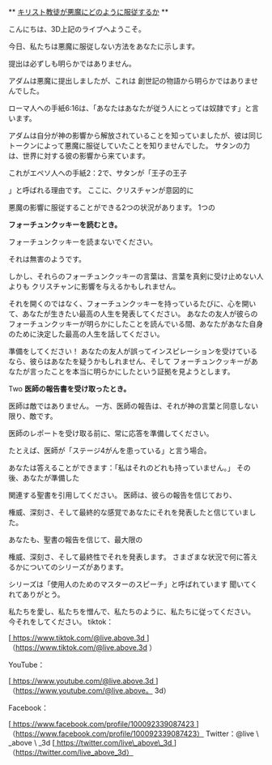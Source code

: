 ** <u>キリスト教徒が悪魔にどのように服従するか</u> **

こんにちは、3D上記のライブへようこそ。

今日、私たちは悪魔に服従しない方法をあなたに示します。

提出は必ずしも明らかではありません。

アダムは悪魔に提出しましたが、これは
創世記の物語から明らかではありませんでした。

ローマ人への手紙6:16は、「あなたはあなたが従う人にとっては奴隷です」と言います。

アダムは自分が神の影響から解放されていることを知っていましたが、彼は同じトークンによって悪魔に服従していたことを知りませんでした。
サタンの力は、世界に対する彼の影響から来ています。

これがエペソ人への手紙2：2で、サタンが「王子の王子

」と呼ばれる理由です。
ここに、クリスチャンが意図的に

悪魔の影響に服従することができる2つの状況があります。
1つの

**フォーチュンクッキーを読むとき。**

フォーチュンクッキーを読まないでください。

それは無害のようです。

しかし、それらのフォーチュンクッキーの言葉は、言葉を真剣に受け止めない人よりも
クリスチャンに影響を与えるかもしれません。

それを開くのではなく、フォーチュンクッキーを持っているたびに、心を開いて、あなたが生きたい最高の人生を発表してください。
あなたの友人が彼らのフォーチュンクッキーが明らかにしたことを読んでいる間、あなたがあなた自身のために決定した最高​​の人生を話してください。

準備をしてください！ あなたの友人が誤ってインスピレーションを受けているなら、彼らはあなたを疑うかもしれません、そして
フォーチュンクッキーがあなたが言ったことを本当に明らかにしたという証拠を見ようとします。

Two
**医師の報告書を受け取ったとき。**

医師は敵ではありません。
一方、医師の報告は、それが神の言葉と同意しない限り、敵です。

医師のレポートを受け取る前に、常に応答を準備してください。

たとえば、医師が「ステージ4がんを患っている」と言う場合。

あなたは答えることができます：「私はそれのどれも持っていません。」 その後、あなたが準備した

関連する聖書を引用してください。
医師は、彼らの報告を信じており、

権威、深刻さ、そして最終的な感覚であなたにそれを発表したと信じていました。

あなたも、聖書の報告を信じて、最大限の

権威、深刻さ、そして最終性でそれを発表します。
さまざまな状況で何に答えるかについてのシリーズがあります。

シリーズは「使用人のためのマスターのスピーチ」と呼ばれています
聞いてくれてありがとう。

私たちを愛し、私たちを憎んで、私たちのように、私たちに従ってください。 今それをしてください。
tiktok：

[<u> https://www.tiktok.com/@live.above.3d </u>]（https://www.tiktok.com/@live.above.3d ）

YouTube：

[<u> https://www.youtube.com/@live.above.3d </u>]（https://www.youtube.com/@live.above。 3d）

Facebook：

[<u> https://www.facebook.com/profile/100092339087423 </u>]（https://www.facebook.com/profile/100092339087423） Twitter：@live \ _above \ _3d
[<u> https://twitter.com/live\_above\_3d </u>]（https://twitter.com/live_above_3d）



